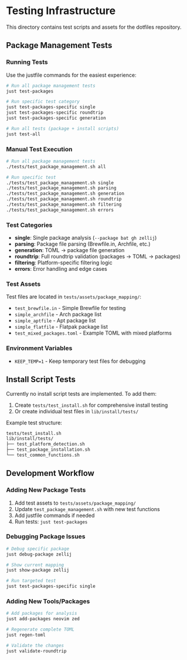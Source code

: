 # Testing Infrastructure

This directory contains test scripts and assets for the dotfiles repository.

## Package Management Tests

### Running Tests

Use the justfile commands for the easiest experience:

```bash
# Run all package management tests
just test-packages

# Run specific test category
just test-packages-specific single
just test-packages-specific roundtrip
just test-packages-specific generation

# Run all tests (package + install scripts)
just test-all
```

### Manual Test Execution

```bash
# Run all package management tests
./tests/test_package_management.sh all

# Run specific test
./tests/test_package_management.sh single
./tests/test_package_management.sh parsing
./tests/test_package_management.sh generation
./tests/test_package_management.sh roundtrip
./tests/test_package_management.sh filtering
./tests/test_package_management.sh errors
```

### Test Categories

- **single**: Single package analysis (`--package bat gh zellij`)
- **parsing**: Package file parsing (Brewfile.in, Archfile, etc.)
- **generation**: TOML → package file generation
- **roundtrip**: Full roundtrip validation (packages → TOML → packages)
- **filtering**: Platform-specific filtering logic
- **errors**: Error handling and edge cases

### Test Assets

Test files are located in `tests/assets/package_mapping/`:

- `test_brewfile.in` - Simple Brewfile for testing
- `simple_archfile` - Arch package list
- `simple_aptfile` - Apt package list  
- `simple_flatfile` - Flatpak package list
- `test_mixed_packages.toml` - Example TOML with mixed platforms

### Environment Variables

- `KEEP_TEMP=1` - Keep temporary test files for debugging

## Install Script Tests

Currently no install script tests are implemented. To add them:

1. Create `tests/test_install.sh` for comprehensive install testing
2. Or create individual test files in `lib/install/tests/`

Example test structure:
```bash
tests/test_install.sh
lib/install/tests/
├── test_platform_detection.sh
├── test_package_installation.sh
└── test_common_functions.sh
```

## Development Workflow

### Adding New Package Tests

1. Add test assets to `tests/assets/package_mapping/`
2. Update `test_package_management.sh` with new test functions
3. Add justfile commands if needed
4. Run tests: `just test-packages`

### Debugging Package Issues

```bash
# Debug specific package
just debug-package zellij

# Show current mapping
just show-package zellij

# Run targeted test
just test-packages-specific single
```

### Adding New Tools/Packages

```bash
# Add packages for analysis
just add-packages neovim zed

# Regenerate complete TOML
just regen-toml

# Validate the changes
just validate-roundtrip
```